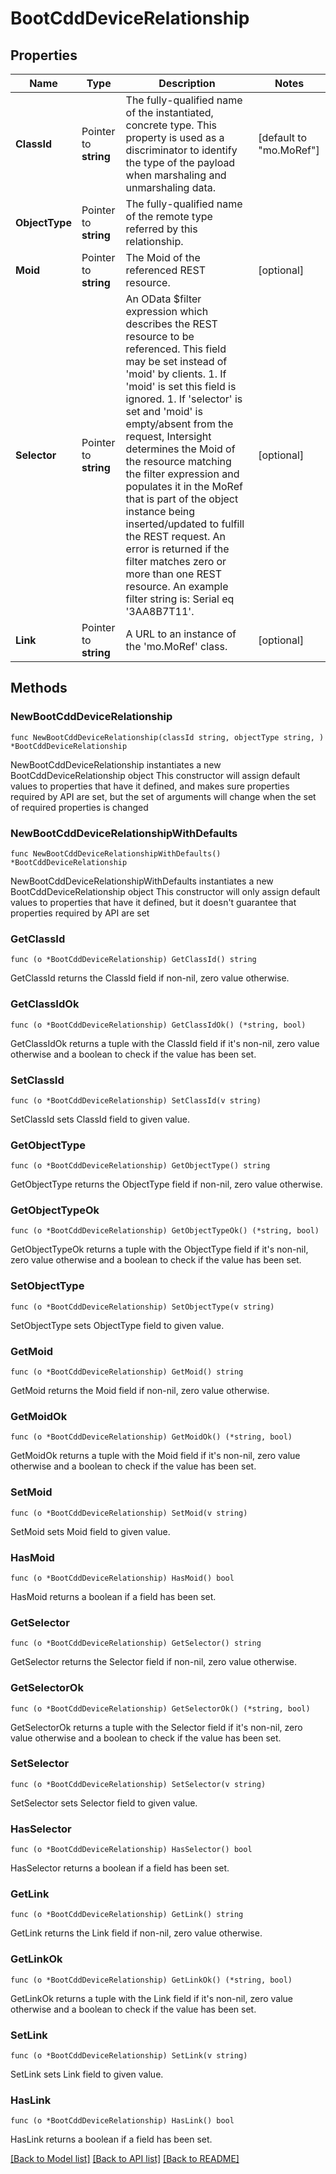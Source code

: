 # BootCddDeviceRelationship

## Properties

Name | Type | Description | Notes
------------ | ------------- | ------------- | -------------
**ClassId** | Pointer to **string** | The fully-qualified name of the instantiated, concrete type. This property is used as a discriminator to identify the type of the payload when marshaling and unmarshaling data. | [default to "mo.MoRef"]
**ObjectType** | Pointer to **string** | The fully-qualified name of the remote type referred by this relationship. | 
**Moid** | Pointer to **string** | The Moid of the referenced REST resource. | [optional] 
**Selector** | Pointer to **string** | An OData $filter expression which describes the REST resource to be referenced. This field may be set instead of &#39;moid&#39; by clients. 1. If &#39;moid&#39; is set this field is ignored. 1. If &#39;selector&#39; is set and &#39;moid&#39; is empty/absent from the request, Intersight determines the Moid of the resource matching the filter expression and populates it in the MoRef that is part of the object instance being inserted/updated to fulfill the REST request. An error is returned if the filter matches zero or more than one REST resource. An example filter string is: Serial eq &#39;3AA8B7T11&#39;. | [optional] 
**Link** | Pointer to **string** | A URL to an instance of the &#39;mo.MoRef&#39; class. | [optional] 

## Methods

### NewBootCddDeviceRelationship

`func NewBootCddDeviceRelationship(classId string, objectType string, ) *BootCddDeviceRelationship`

NewBootCddDeviceRelationship instantiates a new BootCddDeviceRelationship object
This constructor will assign default values to properties that have it defined,
and makes sure properties required by API are set, but the set of arguments
will change when the set of required properties is changed

### NewBootCddDeviceRelationshipWithDefaults

`func NewBootCddDeviceRelationshipWithDefaults() *BootCddDeviceRelationship`

NewBootCddDeviceRelationshipWithDefaults instantiates a new BootCddDeviceRelationship object
This constructor will only assign default values to properties that have it defined,
but it doesn't guarantee that properties required by API are set

### GetClassId

`func (o *BootCddDeviceRelationship) GetClassId() string`

GetClassId returns the ClassId field if non-nil, zero value otherwise.

### GetClassIdOk

`func (o *BootCddDeviceRelationship) GetClassIdOk() (*string, bool)`

GetClassIdOk returns a tuple with the ClassId field if it's non-nil, zero value otherwise
and a boolean to check if the value has been set.

### SetClassId

`func (o *BootCddDeviceRelationship) SetClassId(v string)`

SetClassId sets ClassId field to given value.


### GetObjectType

`func (o *BootCddDeviceRelationship) GetObjectType() string`

GetObjectType returns the ObjectType field if non-nil, zero value otherwise.

### GetObjectTypeOk

`func (o *BootCddDeviceRelationship) GetObjectTypeOk() (*string, bool)`

GetObjectTypeOk returns a tuple with the ObjectType field if it's non-nil, zero value otherwise
and a boolean to check if the value has been set.

### SetObjectType

`func (o *BootCddDeviceRelationship) SetObjectType(v string)`

SetObjectType sets ObjectType field to given value.


### GetMoid

`func (o *BootCddDeviceRelationship) GetMoid() string`

GetMoid returns the Moid field if non-nil, zero value otherwise.

### GetMoidOk

`func (o *BootCddDeviceRelationship) GetMoidOk() (*string, bool)`

GetMoidOk returns a tuple with the Moid field if it's non-nil, zero value otherwise
and a boolean to check if the value has been set.

### SetMoid

`func (o *BootCddDeviceRelationship) SetMoid(v string)`

SetMoid sets Moid field to given value.

### HasMoid

`func (o *BootCddDeviceRelationship) HasMoid() bool`

HasMoid returns a boolean if a field has been set.

### GetSelector

`func (o *BootCddDeviceRelationship) GetSelector() string`

GetSelector returns the Selector field if non-nil, zero value otherwise.

### GetSelectorOk

`func (o *BootCddDeviceRelationship) GetSelectorOk() (*string, bool)`

GetSelectorOk returns a tuple with the Selector field if it's non-nil, zero value otherwise
and a boolean to check if the value has been set.

### SetSelector

`func (o *BootCddDeviceRelationship) SetSelector(v string)`

SetSelector sets Selector field to given value.

### HasSelector

`func (o *BootCddDeviceRelationship) HasSelector() bool`

HasSelector returns a boolean if a field has been set.

### GetLink

`func (o *BootCddDeviceRelationship) GetLink() string`

GetLink returns the Link field if non-nil, zero value otherwise.

### GetLinkOk

`func (o *BootCddDeviceRelationship) GetLinkOk() (*string, bool)`

GetLinkOk returns a tuple with the Link field if it's non-nil, zero value otherwise
and a boolean to check if the value has been set.

### SetLink

`func (o *BootCddDeviceRelationship) SetLink(v string)`

SetLink sets Link field to given value.

### HasLink

`func (o *BootCddDeviceRelationship) HasLink() bool`

HasLink returns a boolean if a field has been set.


[[Back to Model list]](../README.md#documentation-for-models) [[Back to API list]](../README.md#documentation-for-api-endpoints) [[Back to README]](../README.md)



